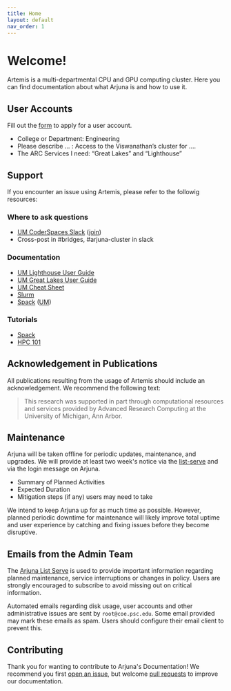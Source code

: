 ```yaml
---
title: Home
layout: default
nav_order: 1
---
```


# Welcome!

Artemis is a multi-departmental CPU and GPU computing cluster. Here you can find
documentation about what Arjuna is and how to use it.

## User Accounts

Fill out the [form](https://arc.umich.edu/login-request/) to apply for a user account.

- College or Department: Engineering
- Please describe … : Access to the Viswanathan’s cluster for ….
- The ARC Services I need: “Great Lakes” and “Lighthouse”


## Support

If you encounter an issue using Artemis, please refer to the followig resources:

### Where to ask questions

- [UM CoderSpaces Slack](https://umich.enterprise.slack.com/archives/C02T1M5QNH3) ([join](https://documentation.its.umich.edu/node/352#JoinResign))
- Cross-post in #bridges, #arjuna-cluster in slack

### Documentation

- [UM Lighthouse User Guide](https://arc.umich.edu/lighthouse/user-guide/)
- [UM Great Lakes User Guide](https://arc.umich.edu/greatlakes/user-guide/)
- [UM Cheat Sheet](https://arc.umich.edu/wp-content/uploads/sites/4/2020/05/Great-Lakes-Cheat-Sheet.pdf)
- [Slurm](https://slurm.schedmd.com/documentation.html)
- [Spack](https://spack.readthedocs.io/en/latest/) ([UM](https://arc.umich.edu/spack/))

### Tutorials

- [Spack](https://spack-tutorial.readthedocs.io/en/latest/)
- [HPC 101](https://www.dropbox.com/scl/fo/8b54mv1hcl3tovft1tz54/h?rlkey=lfo2mgcg9fi563p0fnpkesmrj&dl=0)

## Acknowledgement in Publications

All publications resulting from the usage of Artemis should include an acknowledgement.
We recommend the following text:

> This research was supported in part through computational resources and services provided by Advanced Research Computing at the University of Michigan, Ann Arbor.

## Maintenance

Arjuna will be taken offline for periodic updates, maintenance, and upgrades. We
will provide at least two week's notice via the
[list-serve](https://lists.andrew.cmu.edu/mailman/listinfo/arjuna-users)
and via the login message on Arjuna.

- Summary of Planned Activities
- Expected Duration
- Mitigation steps (if any) users may need to take

We intend to keep Arjuna up for as much time as possible. However, planned
periodic downtime for maintenance will likely improve total uptime and user
experience by catching and fixing issues before they become disruptive.

## Emails from the Admin Team

The [Arjuna List Serve](https://lists.andrew.cmu.edu/mailman/listinfo/arjuna-users)
is used to provide important information regarding planned maintenance, service
interruptions or changes in policy. Users are strongly encouraged to subscribe to
avoid missing out on critical information.

Automated emails regarding disk usage, user accounts and other administrative issues
are sent by `root@coe.psc.edu`. Some email provided may mark these emails as spam.
Users should configure their email client to prevent this.

## Contributing

Thank you for wanting to contribute to Arjuna's Documentation! We recommend you
first [open an issue][issue], but welcome [pull requests] to improve our documentation.

[pull requests]: https://github.com/ArjunaCluster/ArjunaUsers/pulls
[issue]: https://github.com/ArjunaCluster/ArjunaUsers/issues/
